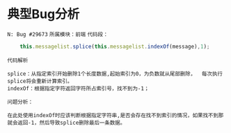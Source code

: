 # 典型Bug分析

 `N: Bug #29673`
 `所属模块：前端`
 `代码段：`
```.ts
    this.messagelist.splice(this.messagelist.indexOf(message),1);    
```
`代码解析`

    splice：从指定索引开始删除1个长度数据,起始索引为0，为负数就从尾部删除，  每次执行splice将会重新计算索引。
    indexOf：根据指定字符返回字符所占索引号，找不到为-1；

`问题分析：`

    在此处使用indexOf时应该判断根据指定字符串,是否会存在找不到索引的情况，如果找不到那就会返回-1，然后导致splice删除最后一条数据。
